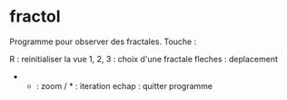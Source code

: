 # fractol

Programme pour observer des fractales. Touche :

R : reinitialiser la vue
1, 2, 3 : choix d'une fractale
fleches : deplacement
+ - : zoom
/ * : iteration
echap : quitter programme
